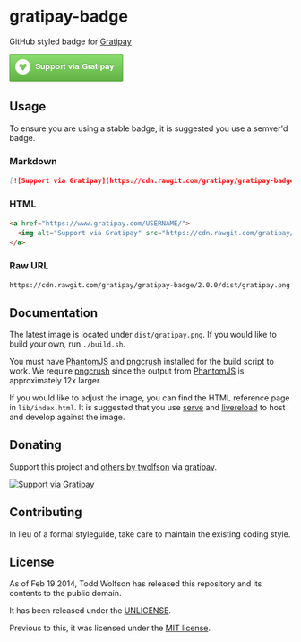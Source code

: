 # gratipay-badge

GitHub styled badge for [Gratipay][]

![Gratipay badge][]

[Gratipay]: https://www.gratipay.com/
[Gratipay badge]: dist/gratipay.png

## Usage
To ensure you are using a stable badge, it is suggested you use a semver'd badge.

### Markdown

```md
[![Support via Gratipay](https://cdn.rawgit.com/gratipay/gratipay-badge/2.0.0/dist/gratipay.png)](https://www.gratipay.com/USERNAME/)
```

### HTML

```html
<a href="https://www.gratipay.com/USERNAME/">
  <img alt="Support via Gratipay" src="https://cdn.rawgit.com/gratipay/gratipay-badge/2.0.0/dist/gratipay.png"/>
</a>
```

### Raw URL

```
https://cdn.rawgit.com/gratipay/gratipay-badge/2.0.0/dist/gratipay.png
```

## Documentation
The latest image is located under `dist/gratipay.png`. If you would like to build your own, run `./build.sh`.

You must have [PhantomJS][] and [pngcrush][] installed for the build script to work. We require [pngcrush][] since the output from [PhantomJS][] is approximately 12x larger.

If you would like to adjust the image, you can find the HTML reference page in `lib/index.html`. It is suggested that you use [serve][] and [livereload][] to host and develop against the image.

[PhantomJS]: http://phantomjs.org/
[pngcrush]: http://pmt.sourceforge.net/pngcrush/
[serve]: https://npmjs.org/package/serve
[livereload]: https://github.com/lepture/python-livereload

## Donating
Support this project and [others by twolfson][gratipay-twolfson] via [gratipay][gratipay-twolfson].

[![Support via Gratipay][gratipay]][gratipay-twolfson]

[gratipay]: https://cdn.rawgit.com/gratipay/gratipay-badge/2.0.0/dist/gratipay.png
[gratipay-twolfson]: https://www.gratipay.com/twolfson/

## Contributing
In lieu of a formal styleguide, take care to maintain the existing coding style.

## License
As of Feb 19 2014, Todd Wolfson has released this repository and its contents to the public domain.

It has been released under the [UNLICENSE][].

[UNLICENSE]: UNLICENSE

Previous to this, it was licensed under the [MIT license][].

[MIT license]: https://github.com/gratipay/gratipay-badge/blob/ee5cc0ad6573ef6e80048c7229bc1b7c01942b4c/README.md#license

